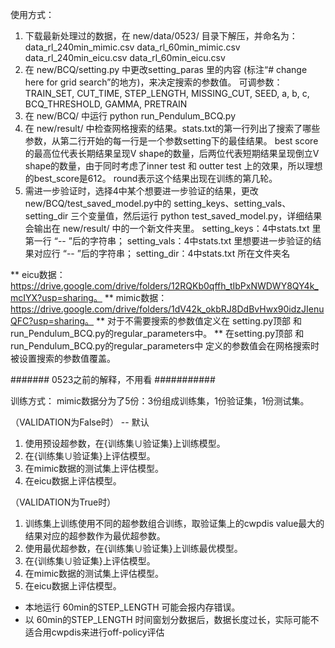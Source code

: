 使用方式：
1. 下载最新处理过的数据，在 new/data/0523/ 目录下解压，并命名为：
	data_rl_240min_mimic.csv
	data_rl_60min_mimic.csv
	data_rl_240min_eicu.csv
	data_rl_60min_eicu.csv
2. 在 new/BCQ/setting.py 中更改setting_paras 里的内容 (标注“# change here for grid search”的地方)，来决定搜索的参数值。
	可调参数：TRAIN_SET, CUT_TIME, STEP_LENGTH, MISSING_CUT, SEED, a, b, c, BCQ_THRESHOLD, GAMMA, PRETRAIN
3. 在 new/BCQ/ 中运行 python run_Pendulum_BCQ.py
4. 在 new/result/ 中检查网格搜索的结果。stats.txt的第一行列出了搜索了哪些参数，从第二行开始的每一行是一个参数setting下的最佳结果。
	best score的最高位代表长期结果呈现V shape的数量，后两位代表短期结果呈现倒立V shape的数量，由于同时考虑了inner test 和 outter test 上的效果，所以理想的best_score是612。
	round表示这个结果出现在训练的第几轮。
5. 需进一步验证时，选择4中某个想要进一步验证的结果，更改new/BCQ/test_saved_model.py中的 setting_keys、setting_vals、setting_dir 三个变量值，然后运行 python test_saved_model.py，详细结果会输出在 new/result/ 中的一个新文件夹里。
	setting_keys：4中stats.txt 里第一行 “-- ”后的字符串；
	setting_vals：4中stats.txt 里想要进一步验证的结果对应行 “-- ”后的字符串；
	setting_dir：4中stats.txt 所在文件夹名

** eicu数据：https://drive.google.com/drive/folders/12RQKb0qffh_tIbPxNWDWY8QY4k_mcIYX?usp=sharing。
** mimic数据：https://drive.google.com/drive/folders/1dV42k_okbRJ8DdBvHwx90idzJIenuQFC?usp=sharing。
** 对于不需要搜索的参数值定义在 setting.py顶部 和 run_Pendulum_BCQ.py的regular_parameters中。
** 在setting.py顶部 和 run_Pendulum_BCQ.py的regular_parameters中 定义的参数值会在网格搜索时被设置搜索的参数值覆盖。




####### 0523之前的解释，不用看 ###########

训练方式：
mimic数据分为了5份：3份组成训练集，1份验证集，1份测试集。

（VALIDATION为False时） -- 默认
1. 使用预设超参数，在{训练集∪验证集}上训练模型。
2. 在{训练集∪验证集}上评估模型。
3. 在mimic数据的测试集上评估模型。
4. 在eicu数据上评估模型。

（VALIDATION为True时）
1. 训练集上训练使用不同的超参数组合训练，取验证集上的cwpdis value最大的结果对应的超参数作为最优超参数。
2. 使用最优超参数，在{训练集∪验证集}上训练最优模型。
3. 在{训练集∪验证集}上评估模型。
4. 在mimic数据的测试集上评估模型。
5. 在eicu数据上评估模型。

* 本地运行 60min的STEP_LENGTH 可能会报内存错误。
* 以 60min的STEP_LENGTH 时间窗划分数据后，数据长度过长，实际可能不适合用cwpdis来进行off-policy评估